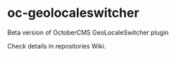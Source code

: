 # oc-geolocaleswitcher
Beta version of OctoberCMS GeoLocaleSwitcher plugin

Check details in repositories Wiki.
